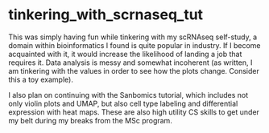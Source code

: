 # tinkering_with_scrnaseq_tut

This was simply having fun while tinkering with my scRNAseq self-study, a domain within bioinformatics I found is quite popular in industry. If I become acquainted with it, it would increase the likelihood of landing a job that requires it. Data analysis is messy and somewhat incoherent (as written, I am tinkering with the values in order to see how the plots change. Consider this a toy example).

I also plan on continuing with the Sanbomics tutorial, which includes not only violin plots and UMAP, but also cell type labeling and differential expression with heat maps. These are also high utility CS skills to get under my belt during my breaks from the MSc program.  
